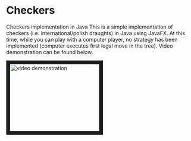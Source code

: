 # Checkers
Checkers implementation in Java
This is a simple implementation of checkers (i.e. international/polish draughts) in Java using JavaFX. At this time, while you can play with a computer player, no strategy has been implemented (computer executes first legal move in the tree). Video demonstration can be found below.

<a href="http://www.youtube.com/watch?feature=player_embedded&v=aZ8qeJl1YtE" target="_blank"><img src="http://img.youtube.com/vi/aZ8qeJl1YtE/0.jpg" 
alt="video demonstration" width="240" height="180" border="10" /></a>

